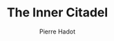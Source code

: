 ---
title: 'The Inner Citadel'
completed: 2023-10-07
author: 'Pierre Hadot'
isbn: '0-674-00707-7'
---